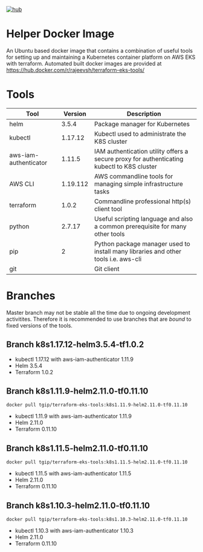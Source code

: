 [![hub](https://img.shields.io/docker/pulls/rajeevsh/terraform-eks-tools.svg)](https://hub.docker.com/r/rajeevsh/terraform-eks-tools/)

# Helper Docker Image

An Ubuntu based docker image that contains a combination of useful tools for setting up and maintaining a Kubernetes container platform on AWS EKS with terraform.
Automated built docker images are provided at https://hub.docker.com/r/rajeevsh/terraform-eks-tools/

# Tools 

|Tool                   |Version        |Description                                                                               |
|-----------------------|---------------|------------------------------------------------------------------------------------------|
|helm                   |3.5.4          |Package manager for Kubernetes                                                            |
|kubectl                |1.17.12        |Kubectl used to administrate the K8S cluster                                              |
|aws-iam-authenticator  |1.11.5         |IAM authentication utility offers a secure proxy for authenticating kubectl to K8S cluster|
|AWS CLI                |1.19.112       |AWS commandline tools for managing simple infrastructure tasks                            |
|terraform              |1.0.2          |Commandline professional http(s) client tool                                              |
|python                 |2.7.17         |Useful scripting language and also a common prerequisite for many other tools             |
|pip                    |2              |Python package manager used to install many libraries and other tools i.e. aws-cli        |
|git                    |               |Git client                                                                                |

# Branches

Master branch may not be stable all the time due to ongoing development activitites.
Therefore it is recommended to use branches that are *bound* to fixed versions of the tools.
## Branch k8s1.17.12-helm3.5.4-tf1.0.2

- kubectl 1.17.12 with aws-iam-authenticator 1.11.9
- Helm 3.5.4
- Terraform 1.0.2

## Branch k8s1.11.9-helm2.11.0-tf0.11.10

`docker pull tgip/terraform-eks-tools:k8s1.11.9-helm2.11.0-tf0.11.10`

- kubectl 1.11.9 with aws-iam-authenticator 1.11.9
- Helm 2.11.0
- Terraform 0.11.10

## Branch k8s1.11.5-helm2.11.0-tf0.11.10

`docker pull tgip/terraform-eks-tools:k8s1.11.5-helm2.11.0-tf0.11.10`

- kubectl 1.11.5 with aws-iam-authenticator 1.11.5
- Helm 2.11.0
- Terraform 0.11.10

## Branch k8s1.10.3-helm2.11.0-tf0.11.10

`docker pull tgip/terraform-eks-tools:k8s1.10.3-helm2.11.0-tf0.11.10`

- kubectl 1.10.3 with aws-iam-authenticator 1.10.3
- Helm 2.11.0
- Terraform 0.11.10
 
